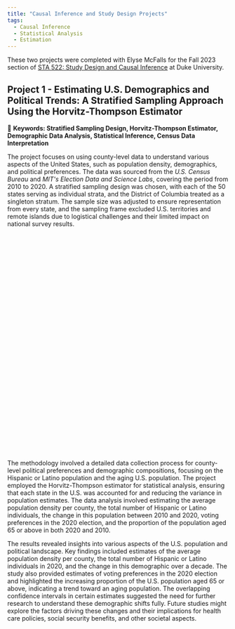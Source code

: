 ```yaml
---
title: "Causal Inference and Study Design Projects"
tags:
  - Causal Inference
  - Statistical Analysis
  - Estimation
---
```


These two projects were completed with Elyse McFalls for the Fall 2023 section of [STA 522: Study Design and Causal Inference](https://www2.stat.duke.edu/~jerry/sta322n522/sta322n522s18.html) at Duke University. 

## Project 1 - Estimating U.S. Demographics and Political Trends: A Stratified Sampling Approach Using the Horvitz-Thompson Estimator

🚩 **Keywords: Stratified Sampling Design, Horvitz-Thompson Estimator, Demographic Data Analysis, Statistical Inference, Census Data Interpretation**

The project focuses on using county-level data to understand various aspects of the United States, such as population density, demographics, and political preferences. The data was sourced from the *U.S. Census Bureau* and *MIT's Election Data and Science Labs*, covering the period from 2010 to 2020. A stratified sampling design was chosen, with each of the 50 states serving as individual strata, and the District of Columbia treated as a singleton stratum. The sample size was adjusted to ensure representation from every state, and the sampling frame excluded U.S. territories and remote islands due to logistical challenges and their limited impact on national survey results.

<embed src="" width="800" height="500" type="application/pdf">

The methodology involved a detailed data collection process for county-level political preferences and demographic compositions, focusing on the Hispanic or Latino population and the aging U.S. population. The project employed the Horvitz-Thompson estimator for statistical analysis, ensuring that each state in the U.S. was accounted for and reducing the variance in population estimates. The data analysis involved estimating the average population density per county, the total number of Hispanic or Latino individuals, the change in this population between 2010 and 2020, voting preferences in the 2020 election, and the proportion of the population aged 65 or above in both 2020 and 2010.

The results revealed insights into various aspects of the U.S. population and political landscape. Key findings included estimates of the average population density per county, the total number of Hispanic or Latino individuals in 2020, and the change in this demographic over a decade. The study also provided estimates of voting preferences in the 2020 election and highlighted the increasing proportion of the U.S. population aged 65 or above, indicating a trend toward an aging population. The overlapping confidence intervals in certain estimates suggested the need for further research to understand these demographic shifts fully. Future studies might explore the factors driving these changes and their implications for health care policies, social security benefits, and other societal aspects.















